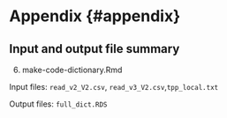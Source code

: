 # Appendix {#appendix}

## Input and output file summary

6. make-code-dictionary.Rmd

  Input files: `read_v2_V2.csv`, `read_v3_V2.csv`,`tpp_local.txt`

  Output files: `full_dict.RDS`
